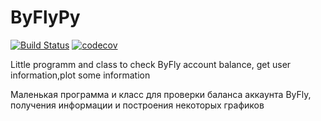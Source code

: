 ByFlyPy
================
[![Build Status](https://travis-ci.org/peleccom/ByFlyPy.svg?branch=master)](https://travis-ci.org/peleccom/ByFlyPy)
[![codecov](https://codecov.io/gh/peleccom/ByFlyPy/branch/master/graph/badge.svg)](https://codecov.io/gh/peleccom/ByFlyPy)

Little programm and class to check ByFly account balance, get user information,plot some information


Маленькая программа и класс для проверки баланса аккаунта ByFly, получения информации и построения некоторых графиков